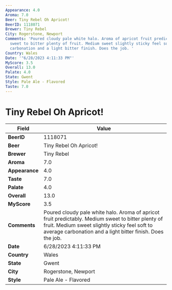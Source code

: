 ```yaml
---
Appearance: 4.0
Aroma: 7.0
Beer: Tiny Rebel Oh Apricot!
BeerID: 1118071
Brewer: Tiny Rebel
City: Rogerstone, Newport
Comments: 'Poured cloudy pale white halo. Aroma of apricot fruit predictably. Medium
  sweet to bitter plenty of fruit. Medium sweet slightly sticky feel soft to average
  carbonation and a light bitter finish. Does the job. '
Country: Wales
Date: '"6/28/2023 4:11:33 PM"'
MyScore: 3.5
Overall: 13.0
Palate: 4.0
State: Gwent
Style: Pale Ale - Flavored
Taste: 7.0
---
```


# Tiny Rebel Oh Apricot!

| Field         | Value |
|---------------|-------|
| **BeerID** | 1118071 |
| **Beer** | Tiny Rebel Oh Apricot! |
| **Brewer** | Tiny Rebel |
| **Aroma** | 7.0 |
| **Appearance** | 4.0 |
| **Taste** | 7.0 |
| **Palate** | 4.0 |
| **Overall** | 13.0 |
| **MyScore** | 3.5 |
| **Comments** | Poured cloudy pale white halo. Aroma of apricot fruit predictably. Medium sweet to bitter plenty of fruit. Medium sweet slightly sticky feel soft to average carbonation and a light bitter finish. Does the job.  |
| **Date** | 6/28/2023 4:11:33 PM |
| **Country** | Wales |
| **State** | Gwent |
| **City** | Rogerstone, Newport |
| **Style** | Pale Ale - Flavored |
